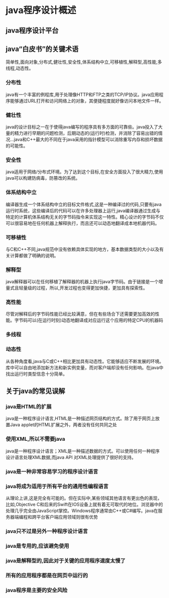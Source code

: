 # java程序设计概述

## java程序设计平台

## java“白皮书”的关键术语

简单性,面向对象,分布式,健壮性,安全性,体系结构中立,可移植性,解释型,高性能,多线程,动态性。

### 分布性

java有一个丰富的例程库,用于处理像HTTP和FTP之类的TCP/IP协议。java应用程序能够通过URL打开和访问网络上的对象，其便捷程度就好像访问本地文件一样。

### 健壮性

java的设计目标之一在于使得java编写的程序具有多方面的可靠些。java投入了大量的精力进行早期的问题检测，后期动态的(运行时)检测，并消除了容易出错的情况...java和C++最大的不同在于java采用的指针模型可以消除重写内存和损坏数据的可能性。

### 安全性

java适用于网络/分布式环境。为了达到这个目标,在安全方面投入了很大精力,使用java可以构建防病毒，防篡改的系统。

### 体系结构中立

编译器生成一个体系结构中立的目标文件格式,这是一种编译过的代码,只要有java运行时系统，这些编译后的代码可以在许多处理器上运行,java编译器通过生成与特定的计算机体系结构无关的字节码指令来实现这一特性。精心设计的字节码不仅可以很容易地在任何机器上解释执行，而且还可以动态地翻译成本地机器代码。

### 可移植性

与C和C++不同,java规范中没有依赖具体实现的地方，基本数据类型的大小以及有关计算都做了明确的说明。

### 解释型

java解释器可以在任何移植了解释器的机器上执行java字节码。由于链接是一个增量式且轻量级的过程，所以,开发过程也变得更加快捷，更加具有探索性。

### 高性能

尽管对解释后的字节码性能已经比较满意，但在有些场合下还需要更加高效的性能。字节码可以(在运行时刻)动态地翻译成对应运行这个应用的特定CPU的机器码

### 多线程

### 动态性

从各种角度看,java与C或C++相比更加具有动态性。它能够适应不断发展的环境。库中可以自由地添加新方法和新实例变量，而对客户端却没有任何影响。在java中找出运行时类型信息十分简单。

## 关于java的常见误解

### java是HTML的扩展

java是一种程序设计语言,HTML是一种描述网页结构的方式。除了用于网页上放置Java applet的HTML扩展之外，两者没有任何共同之处

### 使用XML,所以不需要java

java是一种程序设计语言；XML是一种描述数据的方式。可以使用任何一种程序设计语言处理XML数据,而java API 对XML处理提供了很好的支持。

### java是一种非常容易学习的程序设计语言

### java将成为适用于所有平台的通用性编程语言

从理论上讲,这是完全有可能的。但在实际中,某些领域其他语言有更出色的表现，比如,Objective C和后来的Swift在IOS设备上就有着无可取代的地位。浏览器中的处理几乎完全由JavaScript掌控。Windows程序通常由C++或C#编写。java在服务器端编程和跨平台客户端应用领域则很有优势

### java只不过是另外一种程序设计语言

### java是专用的,应该避免使用

### java是解释型的,因此对于关键的应用程序速度太慢了

### 所有的应用程序都是在网页中运行的

### java程序是主要的安全风险

